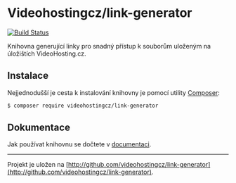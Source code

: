 # Videohostingcz/link-generator

[![Build Status](https://travis-ci.org/videohostingcz/link-generator.svg?branch=master)](https://travis-ci.org/videohostingcz/link-generator)

Knihovna generující linky pro snadný přístup k souborům uloženým na úložištích VideoHosting.cz.

## Instalace
Nejjednodušší je cesta k instalování knihovny je pomocí utility [Composer](http://getcomposer.org/):

```sh
$ composer require videohostingcz/link-generator
```

## Dokumentace

Jak používat knihovnu se dočtete v [documentaci](https://github.com/videohostingcz/link-generator/blob/master/docs/cz/index.md).

-----
Projekt je uložen na [http://github.com/videohostingcz/link-generator](http://github.com/videohostingcz/link-generator).